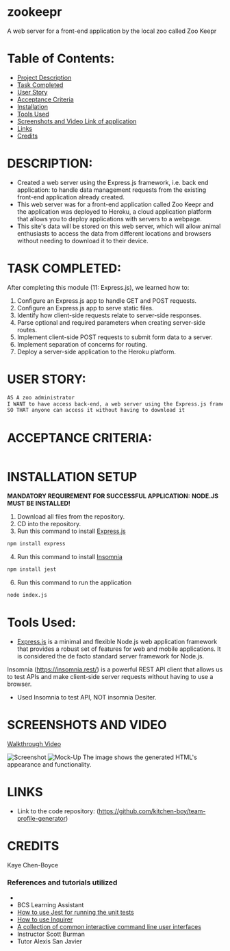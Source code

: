 # zookeepr
A web server for a front-end application by the local zoo called Zoo Keepr
# Table of Contents:
* [Project Description](#description)
* [Task Completed](#task-completed)
* [User Story](#user-story)
* [Acceptance Criteria](#acceptance-criteria)
* [Installation](#installation-setup)
* [Tools Used](#tools-used)
* [Screenshots and Video Link of application](#screenshots-and-video)
* [Links](#links)
* [Credits](#credits)

# DESCRIPTION:
* Created a web server using the Express.js framework, i.e. back end application: to handle data management requests from the existing front-end application already created.  
* This web server was for a front-end application called Zoo Keepr and the application was deployed to Heroku, a cloud application platform that allows you to deploy applications with servers to a webpage.
* This site's data will be stored on this web server, which will allow animal enthusiasts to access the data from different locations and browsers without needing to download it to their device.

# TASK COMPLETED: 
After completing this module (11: Express.js), we learned how to:
1. Configure an Express.js app to handle GET and POST requests.
2. Configure an Express.js app to serve static files.
3. Identify how client-side requests relate to server-side responses.
4. Parse optional and required parameters when creating server-side routes.
5. Implement client-side POST requests to submit form data to a server.
6. Implement separation of concerns for routing.
7. Deploy a server-side application to the Heroku platform.

# USER STORY:
```md
AS A zoo administrator
I WANT to have access back-end, a web server using the Express.js framework to handle data management with the site's data
SO THAT anyone can access it without having to download it 
```
# ACCEPTANCE CRITERIA:
```md
```

# INSTALLATION SETUP
**MANDATORY REQUIREMENT FOR SUCCESSFUL APPLICATION:**  **NODE.JS MUST BE INSTALLED!**

1. Download all files from the repository.
2. CD into the repository.
3. Run this command to install [Express.js](https://www.npmjs.com/package/express)
```md
npm install express
```
4. Run this command to install [Insomnia](https://insomnia.rest/)
```md
npm install jest
```
6. Run this command to run the application
```md
node index.js
```

# Tools Used:
* [Express.js](https://www.npmjs.com/package/express) is a minimal and flexible Node.js web application framework that provides a robust set of features for web and mobile applications. It is considered the de facto standard server framework for Node.js.

Insomnia (https://insomnia.rest/) is a powerful REST API client that allows us to test APIs and make client-side server requests without having to use a browser. 
* Used Insomnia to test API, NOT insomnia Desiter. 

# SCREENSHOTS AND VIDEO
[Walkthrough Video]()

![Screenshot]()
![Mock-Up]()
The image shows the generated HTML's appearance and functionality.

# LINKS
* Link to the code repository: (https://github.com/kitchen-boy/team-profile-generator) 

# CREDITS
Kaye Chen-Boyce

### References and tutorials utilized
* []()
* BCS Learning Assistant
* [How to use Jest for running the unit tests](https://www.npmjs.com/package/jest)
* [How to use Inquirer](https://www.npmjs.com/package/inquirer)
* [A collection of common interactive command line user interfaces](https://github.com/SBoudrias/Inquirer.js)
* Instructor Scott Burman
* Tutor Alexis San Javier

